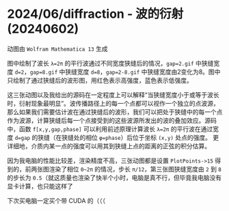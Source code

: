 # 2024/06/diffraction - 波的衍射 (20240602)

动图由 `Wolfram Mathematica 13` 生成

图中绘制了波长 `λ=2π` 的平行波通过不同宽度狭缝后的情况，`gap=2.gif` 中狭缝宽度 `d=2`，`gap=8.gif` 中狭缝宽度 `d=8`，`gap=2-8.gif` 中狭缝宽度由2变化为8。图中只绘制了通过狭缝后的波形图，用红色表示高强度，蓝色表示低强度。

这三张动图以及我给出的源码在一定程度上可以解释“当狭缝宽度小于或等于波长时，衍射现象最明显”。波传播路径上的每一个点都可以视作一个独立的点波源，那么如果我们需要估计波在通过狭缝后的波形，我们可以把处于狭缝中的每一个点作为波源，计算狭缝后每一个点接受到的这些波源所发出的波的叠加效应。源码中，函数 `f[x,y,gap,phase]` 可以利用前述原理计算波长 `λ=2π` 的平行波在通过宽度 `d=gap` 的狭缝（在狭缝处的相位 `φ=phase`）后位于坐标 `(x,y)` 处点的强度。
更详细地，介质内某一点的强度可以用其到狭缝上点的距离的正弦的积分估算。

因为我电脑的性能比较差，渲染精度不高，三张动图都是设置 `PlotPoints->15` 得到的，前两张图渲染了相位 `0~2π` 的情况，步长 `π/12`，第三张图狭缝宽度由 `2` 到 `8` 的步长为 `0.5`（就这质量也渲染了快半个小时，电脑是真不行，但毕竟我电脑没有显卡计算，也只能这样了

下次买电脑一定买个带 CUDA 的（（（